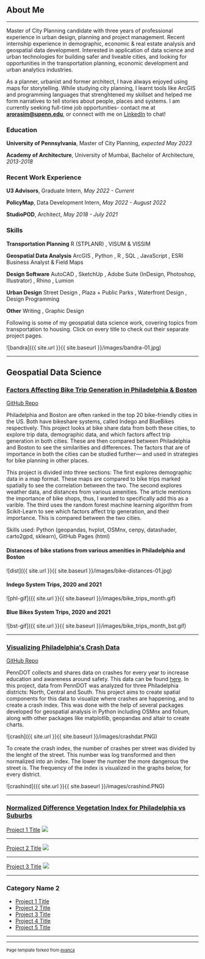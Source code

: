 ## About Me

---

Master of City Planning candidate with three years of professional experience in urban design, planning and project management. Recent internship experience in demographic, economic & real estate analysis and geospatial data development. Interested in application of data science and urban technologies for building safer and liveable cities, and looking for opportunities in the transportation planning, economic development and urban analytics industries. 

As a planner, urbanist and former architect, I have always enjoyed using maps for storytelling. While studying city planning, I learnt tools like ArcGIS and programming languages that strenghtened my skillset and helped me form narratives to tell stories about people, places and systems. I am currently seeking full-time job opportunities- contact me at **arorasim@upenn.edu**, or connect with me on <a href="https://www.linkedin.com/in/simran-arora-88814015a/">LinkedIn</a> to chat!

### Education

**University of Pennsylvania**, Master of City Planning, _expected May 2023_

**Academy of Architecture**, University of Mumbai, Bachelor of Architecture, _2013-2018_

### Recent Work Experience

**U3 Advisors**, Graduate Intern, _May 2022 - Current_

**PolicyMap**, Data Development Intern, _May 2022 - August 2022_

**StudioPOD**, Architect, _May 2018 - July 2021_

### Skills

**Transportation Planning** R (STPLANR) , VISUM & VISSIM 

**Geospatial Data Analysis** ArcGIS , Python , R , SQL , JavaScript , ESRI Business Analyst & Field Maps

**Design Software** AutoCAD , SketchUp , Adobe Suite (InDesign, Photoshop, Illustrator) , Rhino , Lumion

**Urban Design** Street Design , Plaza + Public Parks , Waterfront Design , Design Programming

**Other**  Writing , Graphic Design 


Following is some of my geospatial data science work, covering topics from transportation to housing. Click on every title to check out their separate project pages.

![bandra]({{ site.url }}{{ site.baseurl }}/images/bandra-01.jpg)

---
## Geospatial Data Science

### [Factors Affecting Bike Trip Generation in Philadelphia & Boston](https://simran-aro.github.io/MUSA-550-Trip-Generation-Comp/)

[GitHub Repo](https://github.com/MUSA-550-Fall-2022/final-project-bike-trip-generation-comparison)

Philadelphia and Boston are often ranked in the top 20 bike-friendly cities in the US. Both have bikeshare systems, called Indego and BlueBikes respectively. This project looks at bike share data from both these cities, to explore trip data, demographic data, and which factors affect trip generation in both cities. These are then compared between Philadelphia and Boston to see the similarities and differences. The factors that are of importance in both the cities can be studied further— and used in strategies for bike planning in other places.

This project is divided into three sections:
The first explores demographic data in a map format. These maps are compared to bike trips marked spatially to see the correlation between the two. The second explores weather data, and distances from various amenities. The article mentions the importance of bike shops, thus, I wanted to specifically add this as a varible. The third uses the random forest machine learning algorithm from Scikit-Learn to see which factors affect trip generation, and their importance. This is compared between the two cities.

Skills used: Python (geopandas, hvplot, OSMnx, cenpy, datashader, carto2gpd, sklearn), GitHub Pages (html)

#### Distances of bike stations from various amenities in Philadelphia and Boston

![dist]({{ site.url }}{{ site.baseurl }}/images/bike-distances-01.jpg)

#### Indego System Trips, 2020 and 2021

![phl-gif]({{ site.url }}{{ site.baseurl }}/images/bike_trips_month.gif)

#### Blue Bikes System Trips, 2020 and 2021

![bst-gif]({{ site.url }}{{ site.baseurl }}/images/bike_trips_month_bst.gif)


---

### [Visualizing Philadelphia's Crash Data](https://simran-aro.github.io/visualizing-philly-district-crashes/)

[GitHub Repo](https://github.com/MUSA-550-Fall-2022/final-project-bike-trip-generation-comparison)

PennDOT collects and shares data on crashes for every year to increase education and awareness around safety. This data can be found [here](https://www.penndot.pa.gov/TravelInPA/Safety/pages/crash-facts-and-statistics.aspx). In this project, data from PennDOT was analyzed for three Philadelphia districts: North, Central and South. This project aims to create spatial components for this data to visualize where crashes are happening, and to create a crash index. This was done with the help of several packages developed for geospatial analysis in Python including OSMnx and folium, along with other packages like matplotlib, geopandas and altair to create charts.

![crash]({{ site.url }}{{ site.baseurl }}/images/crashdat.PNG)

To create the crash index, the number of crashes per street was divided by the lenght of the street. This number was log transformed and then normalized into an index. The lower the number the more dangerous the street is. The frequency of the index is visualized in the graphs below, for every district.

![crashind]({{ site.url }}{{ site.baseurl }}/images/crashind.PNG)


---

### [Normalized Difference Vegetation Index for Philadelphia vs Suburbs](https://github.com/MUSA-550-Fall-2022/assignment-3-simran-aro)










[Project 1 Title](/sample_page)
<img src="images/dummy_thumbnail.jpg?raw=true"/>

---
[Project 2 Title](/pdf/sample_presentation.pdf)
<img src="images/dummy_thumbnail.jpg?raw=true"/>

---
[Project 3 Title](http://example.com/)
<img src="images/dummy_thumbnail.jpg?raw=true"/>

---

### Category Name 2

- [Project 1 Title](http://example.com/)
- [Project 2 Title](http://example.com/)
- [Project 3 Title](http://example.com/)
- [Project 4 Title](http://example.com/)
- [Project 5 Title](http://example.com/)

---




---
<p style="font-size:11px">Page template forked from <a href="https://github.com/evanca/quick-portfolio">evanca</a></p>
<!-- Remove above link if you don't want to attibute -->
